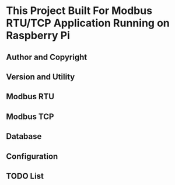 
# This Project Built For Modbus RTU/TCP Application Running on Raspberry Pi

## Author and Copyright

## Version and Utility

## Modbus RTU

## Modbus TCP

## Database

## Configuration

## TODO List 
